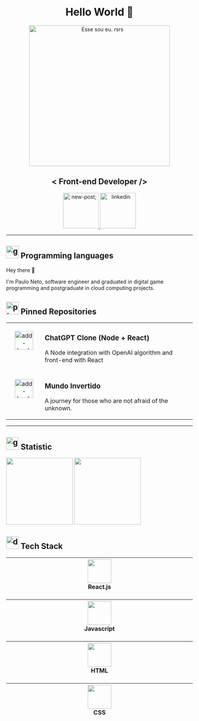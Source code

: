 
<h1 align="center">
  Hello World 👋
</h1>

<div align="center">
   <!-- <img height="350em" src="./.github/assets/cover_.png"/> -->
   <img height="380em" src="https://drive.google.com/uc?export=view&id=1_694zjmYykGZDOmgu-6IQ5gG0yAQ1avb" alt="Esse sou eu. rsrs">

</div>

<h2 align="center">
   < Front-end Developer />
</h2>

<div align="center">
<p>
<a href="mailto:arquivopauloneto@gmail.com">
<img width="96" height="96" src="https://img.icons8.com/nolan/96/new-post.png" alt="new-post;"/>
</a>
<a href="https://br.linkedin.com/in/paulonetodev">
<img width="96" height="96" src="https://img.icons8.com/nolan/96/linkedin.png" alt="linkedin"/>
</a>
</div>

***

## <img width="34" height="34" src="https://img.icons8.com/nolan/64/goal.png" alt="goal"/> Programming languages 

Hey there 👋

I'm Paulo Neto, software engineer and graduated in digital game programming and postgraduate in cloud computing projects.

## <img width="34" height="34" src="https://img.icons8.com/nolan/64/pin.png" alt="pin"/> Pinned Repositories

<table>
	<tbody>
		<tr>
			<td align="center" valign="top" width="80"><br />
			<a href="https://github.com/PauloNetoGit/Integrando-o-chatGPT-com-Node-e-React">
      <img width="50" height="50" src="https://img.icons8.com/water-color/50/add-bookmark.png" alt="add-bookmark"/>
      </a>
      </td>
			<td valign="top">
			<h3>ChatGPT Clone (Node + React)</h3>
			<p>A Node integration with OpenAI algorithm and front-end with React</p>
			</td>
		</tr>
		<tr>
			<td align="center" valign="top" width="80"><br />
			<a href="https://github.com/PauloNetoGit/semana-frontend-mundo-invertido">
    <img width="50" height="50" src="https://img.icons8.com/water-color/50/add-bookmark.png" alt="add-bookmark"/>
      </a>
      </td>
			<td valign="top">
			<h3>Mundo Invertido</h3>
			<p>A journey for those who are not afraid of the unknown.</p>
			</td>
		</tr>
	</tbody>
</table>

***

##  <img width="34" height="34" src="https://img.icons8.com/nolan/34/group-of-projects.png" alt="group-of-projects"/> Statistic

<div>
	<img height="180em" src="https://github-readme-stats.vercel.app/api?username=PauloNetoGit&show_icons=true&theme=swift" />
	<img height="180em" src="https://github-readme-stats.vercel.app/api/top-langs/?username=PauloNetoGit&layout=compact&theme=swift"/>
</div>

##  <img width="34" height="34" src="https://img.icons8.com/nolan/64/dumbbell.png" alt="dumbbell"/> Tech Stack

<table>
   <thead>
      <tr>
         <th width="930">
         <img width="64" height="64" src="https://github.com/user-attachments/assets/fd8947aa-2e37-4964-95fe-50579b66934b"/><br/>
         <figcaption>React.js</figcaption>&nbsp;
	 </th>
      </tr>
   </thead>
	
   <thead>
      <tr>
         <th width="800">
         <img width="64" height="64" src="https://cdn-icons-png.flaticon.com/512/7531/7531782.png"/><br/>
         <figcaption>Javascript</figcaption>&nbsp;
   	 </th>
      </tr>
   </thead>
   
   <thead>
      <tr>
         <th width="930">
         <img width="64" height="64" src="https://cdn-icons-png.flaticon.com/512/8099/8099498.png"/><br/>
         <figcaption>HTML</figcaption>&nbsp;
	 </th>
      </tr>
   </thead>
   
  <thead>
      <tr>
         <th width="930">
         <img width="64" height="64" src="https://cdn-icons-png.flaticon.com/512/7531/7531668.png"/><br/>
         <figcaption>CSS</figcaption>&nbsp;
	 </th>
      </tr>
   </thead>

</table>
